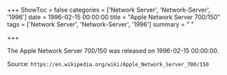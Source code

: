 +++
ShowToc = false
categories = ['Network Server', 'Network-Server', '1996']
date = 1996-02-15 00:00:00
title = "Apple Network Server 700/150"
tags = ['Network Server', 'Network-Server', '1996']
summary = " "

+++

The Apple Network Server 700/150 was released on 1996-02-15 00:00:00.

Source: `https://en.wikipedia.org/wiki/Apple_Network_Server_700/150`


